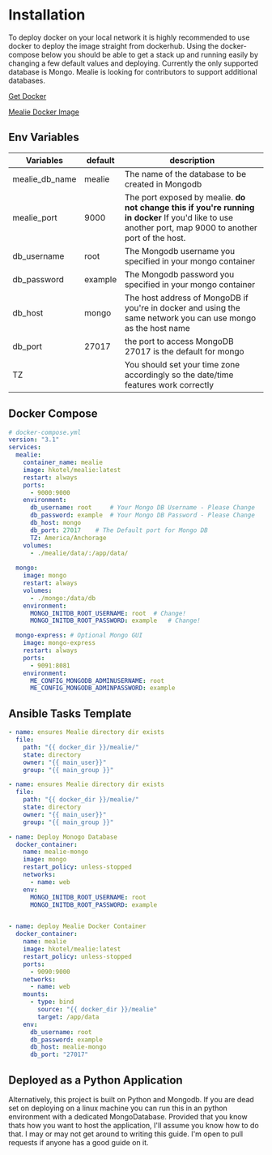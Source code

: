 # Installation
To deploy docker on your local network it is highly recommended to use docker to deploy the image straight from dockerhub. Using the docker-compose below you should be able to get a stack up and running easily by changing a few default values and deploying. Currently the only supported database is Mongo. Mealie is looking for contributors to support additional databases. 


[Get Docker](https://docs.docker.com/get-docker/)

[Mealie Docker Image](https://hub.docker.com/r/hkotel/mealie)

## Env Variables

| Variables      | default | description                                                                                                                                             |
| -------------- | ------- | ------------------------------------------------------------------------------------------------------------------------------------------------------- |
| mealie_db_name | mealie  | The name of the database to be created in Mongodb                                                                                                       |
| mealie_port    | 9000    | The port exposed by mealie. **do not change this if you're running in docker** If you'd like to use another port, map 9000 to another port of the host. |
| db_username    | root    | The Mongodb username you specified in your mongo container                                                                                              |
| db_password    | example | The Mongodb password you specified in your mongo container                                                                                              |
| db_host        | mongo   | The host address of MongoDB if you're in docker and using the same network you can use mongo as the host name                                           |
| db_port        | 27017   | the port to access MongoDB 27017 is the default for mongo                                                                                               |
| TZ             |         | You should set your time zone accordingly so the date/time features work correctly                                                                      |


## Docker Compose

```yaml
# docker-compose.yml
version: "3.1"
services:
  mealie:
    container_name: mealie
    image: hkotel/mealie:latest
    restart: always
    ports:
      - 9000:9000
    environment:
      db_username: root     # Your Mongo DB Username - Please Change
      db_password: example  # Your Mongo DB Password - Please Change
      db_host: mongo
      db_port: 27017    # The Default port for Mongo DB
      TZ: America/Anchorage
    volumes:
      - ./mealie/data/:/app/data/
      
  mongo:
    image: mongo
    restart: always
    volumes:
      - ./mongo:/data/db  
    environment:
      MONGO_INITDB_ROOT_USERNAME: root  # Change!
      MONGO_INITDB_ROOT_PASSWORD: example   # Change!

  mongo-express: # Optional Mongo GUI
    image: mongo-express
    restart: always
    ports:
      - 9091:8081
    environment:
      ME_CONFIG_MONGODB_ADMINUSERNAME: root
      ME_CONFIG_MONGODB_ADMINPASSWORD: example

```

## Ansible Tasks Template

```yaml
- name: ensures Mealie directory dir exists
  file:
    path: "{{ docker_dir }}/mealie/"
    state: directory
    owner: "{{ main_user}}"
    group: "{{ main_group }}"

- name: ensures Mealie directory dir exists
  file:
    path: "{{ docker_dir }}/mealie/"
    state: directory
    owner: "{{ main_user}}"
    group: "{{ main_group }}"

- name: Deploy Monogo Database
  docker_container:
    name: mealie-mongo
    image: mongo
    restart_policy: unless-stopped
    networks:
      - name: web
    env:
      MONGO_INITDB_ROOT_USERNAME: root
      MONGO_INITDB_ROOT_PASSWORD: example


- name: deploy Mealie Docker Container
  docker_container:
    name: mealie
    image: hkotel/mealie:latest
    restart_policy: unless-stopped
    ports:
      - 9090:9000
    networks:
      - name: web
    mounts:
      - type: bind
        source: "{{ docker_dir }}/mealie"
        target: /app/data
    env:
      db_username: root
      db_password: example
      db_host: mealie-mongo
      db_port: "27017"

```

## Deployed as a Python Application
Alternatively, this project is built on Python and Mongodb. If you are dead set on deploying on a linux machine you can run this in an python environment with a dedicated MongoDatabase. Provided that you know thats how you want to host the application, I'll assume you know how to do that. I may or may not get around to writing this guide. I'm open to pull requests if anyone has a good guide on it. 